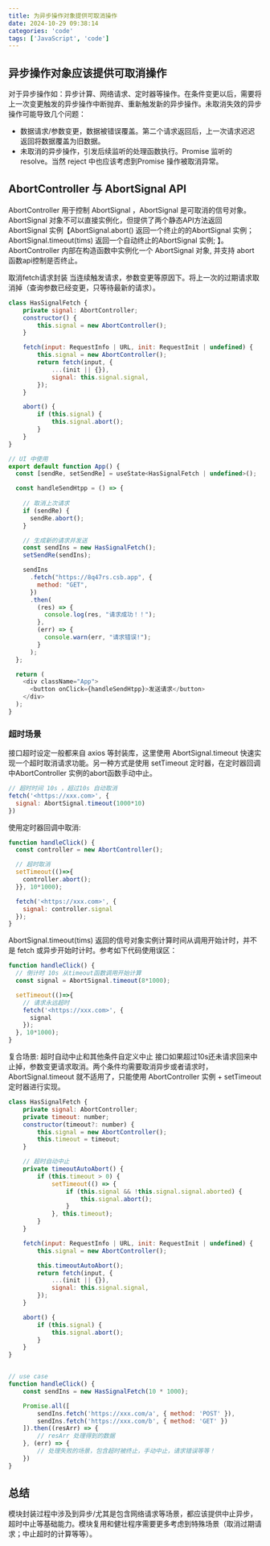```yaml
---
title: 为异步操作对象提供可取消操作
date: 2024-10-29 09:38:14
categories: 'code'
tags: ['JavaScript', 'code']
---
```


## 异步操作对象应该提供可取消操作

对于异步操作如：异步计算、网络请求、定时器等操作。在条件变更以后，需要将上一次变更触发的异步操作中断抛弃、重新触发新的异步操作。未取消失效的异步操作可能导致几个问题：

+ 数据请求/参数变更，数据被错误覆盖。第二个请求返回后，上一次请求迟迟返回将数据覆盖为旧数据。
+ 未取消的异步操作，引发后续监听的处理函数执行。Promise 监听的 resolve。当然 reject 中也应该考虑到Promise 操作被取消异常。

## AbortController 与 AbortSignal API

AbortController 用于控制 AbortSignal ，AbortSignal 是可取消的信号对象。
AbortSignal 对象不可以直接实例化，但提供了两个静态API方法返回 AbortSignal 实例【AbortSignal.abort() 返回一个终止的的AbortSignal 实例； AbortSignal.timeout(tims) 返回一个自动终止的AbortSignal 实例; 】。 AbortController 内部在构造函数中实例化一个 AbortSignal 对象, 并支持 abort 函数api控制是否终止。

取消fetch请求封装
当连续触发请求，参数变更等原因下。将上一次的过期请求取消掉（查询参数已经变更，只等待最新的请求）。

``` JavaScript
class HasSignalFetch {
    private signal: AbortController;
    constructor() {
        this.signal = new AbortController();
    }

    fetch(input: RequestInfo | URL, init: RequestInit | undefined) {
        this.signal = new AbortController();
        return fetch(input, {
            ...(init || {}),
            signal: this.signal.signal,
        });
    }

    abort() {
        if (this.signal) {
            this.signal.abort();
        }
    }
}
```

```javascript
// UI 中使用
export default function App() {
  const [sendRe, setSendRe] = useState<HasSignalFetch | undefined>();

  const handleSendHtpp = () => {
  
    // 取消上次请求
    if (sendRe) {
      sendRe.abort();
    }

    // 生成新的请求并发送
    const sendIns = new HasSignalFetch();
    setSendRe(sendIns);

    sendIns
      .fetch("https://8q47rs.csb.app", {
        method: "GET",
      })
      .then(
        (res) => {
          console.log(res, "请求成功！！");
        },
        (err) => {
          console.warn(err, "请求错误!");
        }
      );
  };

  return (
    <div className="App">
      <button onClick={handleSendHtpp}>发送请求</button>
    </div>
  );
}
```

### 超时场景

接口超时设定一般都来自 axios 等封装库，这里使用 AbortSignal.timeout 快速实现一个超时取消请求功能。另一种方式是使用 setTimeout 定时器，在定时器回调中AbortController 实例的abort函数手动中止。

```javascript
// 超时时间 10s ，超过10s 自动取消
fetch('<https://xxx.com>', {
  signal: AbortSignal.timeout(1000*10)
})
```

使用定时器回调中取消:

```javascript
function handleClick() {
  const controller = new AbortController();

  // 超时取消
  setTimeout(()=>{
    controller.abort();
  }}, 10*1000);

  fetch('<https://xxx.com>', {
    signal: controller.signal
  });
}

```

AbortSignal.timeout(tims) 返回的信号对象实例计算时间从调用开始计时，并不是 fetch 或异步开始时计时。参考如下代码使用误区：

```javascript
function handleClick() {
  // 倒计时 10s 从timeout函数调用开始计算
  const signal = AbortSignal.timeout(8*1000);

  setTimeout(()=>{
    // 请求永远超时
    fetch('<https://xxx.com>', {
      signal
    });
  }, 10*1000);
}
```

复合场景: 超时自动中止和其他条件自定义中止
接口如果超过10s还未请求回来中止掉，参数变更请求取消。两个条件均需要取消异步或者请求时，AbortSignal.timeout 就不适用了，只能使用 AbortController 实例 + setTimeout 定时器进行实现。

``` javascript
class HasSignalFetch {
    private signal: AbortController;
    private timeout: number;
    constructor(timeout?: number) {
        this.signal = new AbortController();
        this.timeout = timeout;
    }

    // 超时自动中止
    private timeoutAutoAbort() {
        if (this.timeout > 0) {
            setTimeout(() => {
                if (this.signal && !this.signal.signal.aborted) {
                    this.signal.abort();
                }
            }, this.timeout);
        }
    }

    fetch(input: RequestInfo | URL, init: RequestInit | undefined) {
        this.signal = new AbortController();

        this.timeoutAutoAbort();
        return fetch(input, {
            ...(init || {}),
            signal: this.signal.signal,
        });
    }

    abort() {
        if (this.signal) {
            this.signal.abort();
        }
    }
}


// use case
function handleClick() {
    const sendIns = new HasSignalFetch(10 * 1000);

    Promise.all([
        sendIns.fetch('https://xxx.com/a', { method: 'POST' }),
        sendIns.fetch('https://xxx.com/b', { method: 'GET' })
    ]).then((resArr) => {
        // resArr 处理得到的数据
    }, (err) => {
        // 处理失败的场景，包含超时被终止，手动中止，请求错误等等！
    })
}

```

## 总结

模块封装过程中涉及到异步/尤其是包含网络请求等场景，都应该提供中止异步，超时中止等基础能力。模块复用和健壮程序需要更多考虑到特殊场景（取消过期请求；中止超时的计算等等）。
